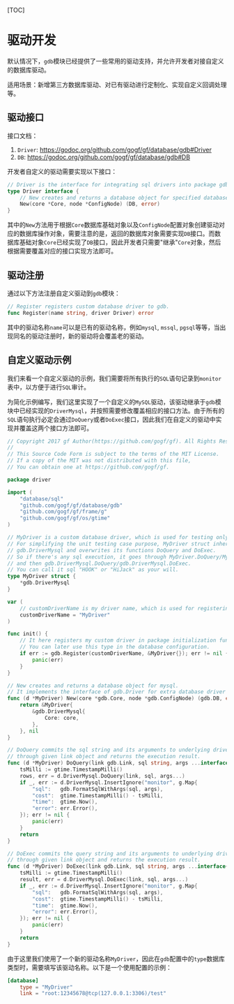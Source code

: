[TOC]


# 驱动开发

默认情况下，`gdb`模块已经提供了一些常用的驱动支持，并允许开发者对接自定义的数据库驱动。

适用场景：新增第三方数据库驱动、对已有驱动进行定制化、实现自定义回调处理等。

## 驱动接口

接口文档：
1. `Driver`: https://godoc.org/github.com/gogf/gf/database/gdb#Driver
1. `DB`: https://godoc.org/github.com/gogf/gf/database/gdb#DB

开发者自定义的驱动需要实现以下接口：
```go
// Driver is the interface for integrating sql drivers into package gdb.
type Driver interface {
	// New creates and returns a database object for specified database server.
	New(core *Core, node *ConfigNode) (DB, error)
}
```
其中的`New`方法用于根据`Core`数据库基础对象以及`ConfigNode`配置对象创建驱动对应的数据库操作对象，需要注意的是，返回的数据库对象需要实现`DB`接口。而数据库基础对象`Core`已经实现了`DB`接口，因此开发者只需要"继承"`Core`对象，然后根据需要覆盖对应的接口实现方法即可。

## 驱动注册

通过以下方法注册自定义驱动到`gdb`模块：
```go
// Register registers custom database driver to gdb.
func Register(name string, driver Driver) error 
```
其中的驱动名称`name`可以是已有的驱动名称，例如`mysql`, `mssql`, `pgsql`等等，当出现同名的驱动注册时，新的驱动将会覆盖老的驱动。

## 自定义驱动示例
我们来看一个自定义驱动的示例，我们需要将所有执行的`SQL`语句记录到`monitor`表中，以方便于进行`SQL`审计。

为简化示例编写，我们这里实现了一个自定义的`MySQL`驱动，该驱动继承于`gdb`模块中已经实现的`DriverMysql`，并按照需要修改覆盖相应的接口方法。由于所有的`SQL`语句执行必定会通过`DoQuery`或者`DoExec`接口，因此我们在自定义的驱动中实现并覆盖这两个接口方法即可。

```go
// Copyright 2017 gf Author(https://github.com/gogf/gf). All Rights Reserved.
//
// This Source Code Form is subject to the terms of the MIT License.
// If a copy of the MIT was not distributed with this file,
// You can obtain one at https://github.com/gogf/gf.

package driver

import (
	"database/sql"
	"github.com/gogf/gf/database/gdb"
	"github.com/gogf/gf/frame/g"
	"github.com/gogf/gf/os/gtime"
)

// MyDriver is a custom database driver, which is used for testing only.
// For simplifying the unit testing case purpose, MyDriver struct inherits the mysql driver
// gdb.DriverMysql and overwrites its functions DoQuery and DoExec.
// So if there's any sql execution, it goes through MyDriver.DoQuery/MyDriver.DoExec firstly
// and then gdb.DriverMysql.DoQuery/gdb.DriverMysql.DoExec.
// You can call it sql "HOOK" or "HiJack" as your will.
type MyDriver struct {
	*gdb.DriverMysql
}

var (
	// customDriverName is my driver name, which is used for registering.
	customDriverName = "MyDriver"
)

func init() {
	// It here registers my custom driver in package initialization function "init".
	// You can later use this type in the database configuration.
	if err := gdb.Register(customDriverName, &MyDriver{}); err != nil {
		panic(err)
	}
}

// New creates and returns a database object for mysql.
// It implements the interface of gdb.Driver for extra database driver installation.
func (d *MyDriver) New(core *gdb.Core, node *gdb.ConfigNode) (gdb.DB, error) {
	return &MyDriver{
		&gdb.DriverMysql{
			Core: core,
		},
	}, nil
}

// DoQuery commits the sql string and its arguments to underlying driver
// through given link object and returns the execution result.
func (d *MyDriver) DoQuery(link gdb.Link, sql string, args ...interface{}) (rows *sql.Rows, err error) {
	tsMilli := gtime.TimestampMilli()
	rows, err = d.DriverMysql.DoQuery(link, sql, args...)
	if _, err := d.DriverMysql.InsertIgnore("monitor", g.Map{
		"sql":   gdb.FormatSqlWithArgs(sql, args),
		"cost":  gtime.TimestampMilli() - tsMilli,
		"time":  gtime.Now(),
		"error": err.Error(),
	}); err != nil {
		panic(err)
	}
	return
}

// DoExec commits the query string and its arguments to underlying driver
// through given link object and returns the execution result.
func (d *MyDriver) DoExec(link gdb.Link, sql string, args ...interface{}) (result sql.Result, err error) {
	tsMilli := gtime.TimestampMilli()
	result, err = d.DriverMysql.DoExec(link, sql, args...)
	if _, err := d.DriverMysql.InsertIgnore("monitor", g.Map{
		"sql":   gdb.FormatSqlWithArgs(sql, args),
		"cost":  gtime.TimestampMilli() - tsMilli,
		"time":  gtime.Now(),
		"error": err.Error(),
	}); err != nil {
		panic(err)
	}
	return
}
```
由于这里我们使用了一个新的驱动名称`MyDriver`，因此在`gdb`配置中的`type`数据库类型时，需要填写该驱动名称。以下是一个使用配置的示例：
```toml
[database]
	type = "MyDriver"
	link = "root:12345678@tcp(127.0.0.1:3306)/test"
```
















